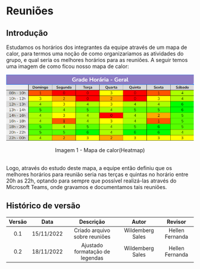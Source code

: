 # Reuniões

## Introdução
Estudamos os horários dos integrantes da equipe através de um mapa de calor, para termos uma noção de como organizariamos as atividades do grupo, e qual seria os melhores horários para as reuniões.
A seguir temos uma imagem de como ficou nosso mapa de calor:

![](./assets/heatmap.png)
<figcaption align="center">Imagem 1 - Mapa de calor(Heatmap)</figcaption>


</br>

Logo, através do estudo deste mapa, a equipe então definiu que os melhores horários para reunião seria nas terças e quintas no horário entre 20h as 22h, optando para sempre que possível realizá-las através do Microsoft Teams, onde gravamos e documentamos tais reuniões.

## Histórico de versão
| Versão | Data | Descrição  | Autor        | Revisor |
| :-----: | :----: | :----------: | :------------: | :--------: |
| 0.1 | 15/11/2022 | Criado arquivo sobre reuniões | Wildemberg Sales | Hellen Fernanda |
| 0.2 | 18/11/2022 | Ajustado formatação de legendas | Wildemberg Sales | Hellen Fernanda |
